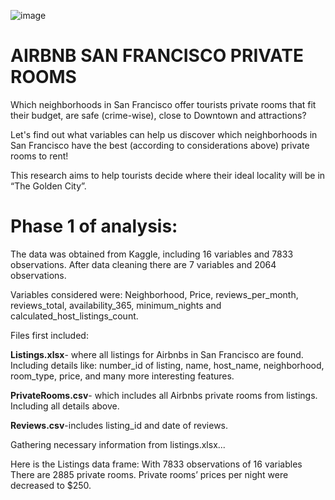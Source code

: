 ![image](https://user-images.githubusercontent.com/54724466/86974197-bb193500-c12a-11ea-8627-74118ff58984.png)

# **AIRBNB SAN FRANCISCO PRIVATE ROOMS** 


 Which neighborhoods in San Francisco offer tourists private rooms that fit their budget, are safe (crime-wise), close to Downtown and attractions?

 Let's find out what variables can help us discover which neighborhoods in San Francisco have the best (according to considerations above) private rooms to rent!

 This research aims to help tourists decide where their ideal locality will be  in “The Golden City”.
 
 
# **Phase 1 of analysis:**

The data was obtained from Kaggle, including 16 variables and 7833 observations. After data cleaning there are 7 variables and 2064 observations.

Variables considered were: Neighborhood, Price, reviews_per_month, reviews_total, availability_365, minimum_nights and calculated_host_listings_count.

Files first included:

**Listings.xlsx**- where all listings for Airbnbs in San Francisco are found. Including details like: number_id of listing, name, host_name, neighborhood, room_type, price, and many more interesting features.

**PrivateRooms.csv**- which includes all Airbnbs private rooms from listings. Including all details above.

**Reviews.csv**-includes listing_id and date of reviews.

Gathering necessary information from listings.xlsx...

Here is the Listings data frame: With 7833 observations of 16 variables
There are 2885 private rooms. Private rooms’ prices per night were decreased to $250.

```boxplot(dt4$price, col=(c("orange")), main="Price of Private-Rooms", xlab=" ", ylab="Prices")
```
